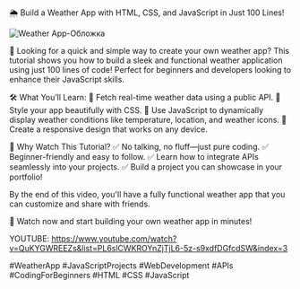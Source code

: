 🌦 Build a Weather App with HTML, CSS, and JavaScript in Just 100 Lines!

![Weather App-Обложка](https://github.com/user-attachments/assets/7f50e53e-2bd2-45c6-bef3-680028c6e49c)

🚀 Looking for a quick and simple way to create your own weather app? This tutorial shows you how to build a sleek and functional weather application using just 100 lines of code! Perfect for beginners and developers looking to enhance their JavaScript skills.

🛠 What You’ll Learn:
📍 Fetch real-time weather data using a public API.
📍 Style your app beautifully with CSS.
📍 Use JavaScript to dynamically display weather conditions like temperature, location, and weather icons.
📍 Create a responsive design that works on any device.

🌟 Why Watch This Tutorial?
✅ No talking, no fluff—just pure coding.
✅ Beginner-friendly and easy to follow.
✅ Learn how to integrate APIs seamlessly into your projects.
✅ Build a project you can showcase in your portfolio!

By the end of this video, you'll have a fully functional weather app that you can customize and share with friends.

🎥 Watch now and start building your own weather app in minutes!

YOUTUBE:
https://www.youtube.com/watch?v=QuKYGWREEZs&list=PL6slCWKROYnZjTjL6-5z-s9xdfDGfcdSW&index=3

#WeatherApp #JavaScriptProjects #WebDevelopment #APIs #CodingForBeginners #HTML #CSS #JavaScript

